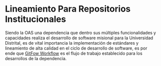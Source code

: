 # Lineamiento Para Repositorios Institucionales

Siendo la OAS una dependencia que dentro sus múltiples funcionalidades y capacidades realiza el desarrollo de software misional para la Universidad Distrital, es de vital importancia la implementación de estándares y lineamiento de alta calidad en el ciclo de desarrollo de software, es por ende que [GitFow Workflow](https://www.atlassian.com/git/tutorials/comparing-workflows/gitflow-workflow)  es el flujo de trabajo establecido para los desarrollos  de la dependencia.
